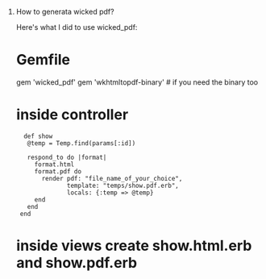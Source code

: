 1. How to generata wicked pdf?
      
      Here's what I did to use wicked_pdf:

      # Gemfile
      gem 'wicked_pdf'
      gem 'wkhtmltopdf-binary' # if you need the binary too
      
      # inside controller
         def show
          @temp = Temp.find(params[:id])

          respond_to do |format|
            format.html
            format.pdf do
              render pdf: "file_name_of_your_choice",
                     template: "temps/show.pdf.erb",
                     locals: {:temp => @temp}
            end
          end
        end
      # inside views create show.html.erb and show.pdf.erb
      
      
